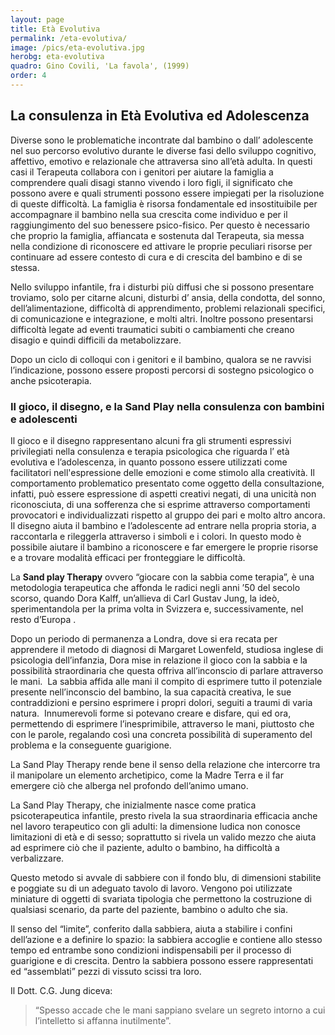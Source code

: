 ```yaml
---
layout: page
title: Età Evolutiva
permalink: /eta-evolutiva/
image: /pics/eta-evolutiva.jpg
herobg: eta-evolutiva
quadro: Gino Covili, 'La favola', (1999)
order: 4
---
```




## La consulenza  in Età Evolutiva ed Adolescenza

Diverse sono le problematiche incontrate dal bambino o dall’ adolescente nel suo percorso evolutivo durante le diverse fasi dello sviluppo cognitivo, affettivo, emotivo e relazionale che attraversa sino all’età adulta. In questi casi il Terapeuta collabora con i genitori per aiutare la famiglia a comprendere quali disagi stanno vivendo i loro figli, il significato che possono avere e quali strumenti possono essere impiegati per la risoluzione di queste difficoltà. La famiglia è  risorsa fondamentale ed insostituibile  per accompagnare il bambino nella sua crescita come individuo e per il raggiungimento del suo benessere psico-fisico. Per questo è necessario che proprio la famiglia, affiancata e sostenuta dal Terapeuta,  sia messa nella condizione di riconoscere ed attivare le proprie peculiari risorse per continuare ad essere contesto di cura e di crescita del bambino e di se stessa.

Nello sviluppo infantile, fra i disturbi più diffusi  che si possono presentare troviamo, solo per citarne alcuni, disturbi d’ ansia, della condotta, del sonno, dell’alimentazione, difficoltà di apprendimento, problemi relazionali specifici, di comunicazione e integrazione, e molti altri. Inoltre possono presentarsi difficoltà legate ad eventi traumatici subiti o cambiamenti che creano disagio e quindi difficili da metabolizzare.

Dopo un ciclo di colloqui con i genitori e il bambino, qualora se ne ravvisi l’indicazione, possono essere proposti percorsi di sostegno psicologico o anche psicoterapia.

<h3>Il gioco, il disegno, e la Sand Play nella consulenza con bambini e adolescenti</h3>

Il gioco e il disegno rappresentano alcuni fra gli strumenti espressivi privilegiati nella consulenza e terapia psicologica che riguarda l’ età evolutiva e l’adolescenza, in quanto possono essere utilizzati  come facilitatori nell'espressione delle emozioni e come stimolo alla creatività. Il comportamento problematico presentato come oggetto della consultazione, infatti,  può essere espressione di aspetti  creativi negati, di una  unicità non riconosciuta, di una sofferenza che si esprime attraverso comportamenti provocatori e individualizzati rispetto al gruppo dei pari e molto altro ancora. Il disegno aiuta il bambino e l’adolescente ad entrare nella propria storia, a raccontarla e rileggerla attraverso i simboli e i colori. In questo modo è possibile aiutare il bambino a riconoscere e far emergere le proprie risorse e a trovare modalità efficaci per fronteggiare le difficoltà.

La **Sand play Therapy** ovvero “giocare con la sabbia come terapia”, è una metodologia terapeutica che affonda le radici negli anni ’50 del secolo scorso, quando Dora Kalff, un’allieva di Carl Gustav Jung, la ideò, sperimentandola per la prima volta in Svizzera e, successivamente, nel resto d’Europa .

Dopo un periodo di permanenza a Londra, dove si era recata per apprendere il metodo di diagnosi di  Margaret Lowenfeld, studiosa inglese di psicologia dell’infanzia, Dora mise in relazione il gioco con la sabbia e la possibilità straordinaria che questa offriva all’inconscio di parlare attraverso le mani.  La sabbia affida alle mani il compito di esprimere tutto il potenziale presente nell’inconscio del bambino, la sua capacità creativa, le sue contraddizioni e persino esprimere i propri dolori, seguiti a traumi di varia natura.  Innumerevoli forme si potevano creare e disfare, qui ed ora, permettendo di esprimere l’inesprimibile, attraverso le mani, piuttosto che con le parole, regalando così una concreta possibilità di superamento del problema e la conseguente guarigione.

La Sand Play Therapy rende bene il senso della relazione che intercorre tra il manipolare un elemento archetipico, come la Madre Terra e il far emergere ciò che alberga nel profondo dell’animo umano.  

La Sand Play Therapy, che inizialmente nasce come pratica psicoterapeutica infantile, presto rivela la sua straordinaria efficacia anche nel lavoro terapeutico con gli adulti: la dimensione ludica non conosce limitazioni di età e di sesso; soprattutto si rivela un valido mezzo che aiuta ad esprimere ciò che il paziente, adulto o bambino, ha difficoltà a verbalizzare.

Questo metodo si avvale di sabbiere con il fondo blu, di dimensioni stabilite e poggiate su di un adeguato tavolo di lavoro. Vengono poi utilizzate miniature di oggetti di svariata tipologia che permettono la costruzione di qualsiasi scenario, da parte del paziente, bambino o adulto che sia.

Il senso del “limite”, conferito dalla sabbiera, aiuta a stabilire i confini dell’azione e a definire lo spazio: la sabbiera accoglie e contiene allo stesso tempo ed entrambe sono condizioni indispensabili per il processo di guarigione e di crescita. Dentro la sabbiera possono essere rappresentati ed “assemblati” pezzi di vissuto scissi tra loro.

Il Dott. C.G. Jung diceva:

> “Spesso accade che le mani sappiano svelare un segreto intorno a cui l’intelletto si affanna inutilmente”.